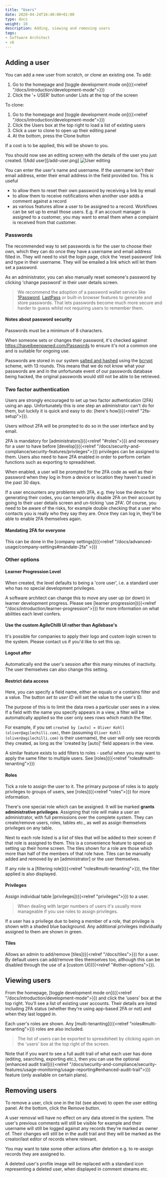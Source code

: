 ```yaml
---
title: "Users"
date: 2020-04-24T16:40:00+01:00
type: docs
weight: 10
description: Adding, viewing and removing users
tags:
- Software Architect
- v6
---
```

## Adding a user

You can add a new user from scratch, or clone an existing one. To add:
1. Go to the homepage and [toggle development mode on]({{<relref "/docs/introduction/development-mode">}})
2. Click the '+ USER' button under Lists at the top of the screen

To clone:
1. Go to the homepage and [toggle development mode on]({{<relref "/docs/introduction/development-mode">}})
2. Click the Users box at the top right to load a list of existing users
3. Click a user to clone to open up their editing panel
4. At the bottom, press the Clone button

If a cost is to be applied, this will be shown to you.

You should now see an editing screen with the details of the user you just created.
![Add user][/add-user.png]
![User editing](/new-user-details.png)

You can enter the user's name and username. If the username isn't their email address, enter their email address in the field provided too. This is useful
* to allow them to reset their own password by receiving a link by email
* to allow them to receive notifications when another user adds a comment against a record
* as various features allow a user to be assigned to a record. Workflows can be set up to email those users. E.g. if an account manager is assigned to a customer, you may want to email them when a complaint is received from that customer.

### Passwords
The recommended way to set passwords is for the user to choose their own, which they can do once they have a username and email address filled in. They will need to visit the login page, click the 'reset password' link and type in their username. They will be emailed a link which will let them set a password.

As an administrator, you can also manually reset someone's password by clicking 'change password' in their user details screen.

> We recommend the adoption of a password wallet service like [1Password](https://1password.com/), [LastPass](https://lastpass.com) or built-in browser features to generate and store passwords. That lets passwords become much more secure and harder to guess whilst not requiring users to remember them.
>

#### Notes about password security

Passwords must be a minimum of 8 characters.

When someone sets or changes their password, it's checked against https://haveibeenpwned.com/Passwords to ensure it's not a common one and is suitable for ongoing use.

Passwords are stored in our system [salted and hashed](https://www.okta.com/blog/2019/03/what-are-salted-passwords-and-password-hashing/) using the [bcrypt](https://en.wikipedia.org/wiki/Bcrypt) scheme, with 13 rounds. This means that we do not know what your passwords are and in the unfortunate event of our passwords database being hacked, the original passwords would still not be able to be retrieved.

### Two factor authentication
Users are strongly encouraged to set up two factor authentication (2FA) using an app. Unfortunately this is one step an administrator can't do for them, but luckily it is quick and easy to do: [here's how]({{<relref "2fa-setup">}}).

Users without 2FA will be prompted to do so in the user interface and by email.

2FA is mandatory for [administrators]({{<relref "#roles">}}) and necessary for a user to have before [develop]({{<relref "/docs/security-and-compliance/security-features/privileges">}}) privileges can be assigned to them. Users also need to have 2FA enabled in order to perform certain functions such as exporting to spreadsheet.

When enabled, a user will be prompted for the 2FA code as well as their password when they log in from a device or location they haven't used in the past 30 days.

If a user encounters any problems with 2FA, e.g. they lose the device for generating their codes, you can temporarily disable 2FA on their account by going to their user details screen and un-ticking 'use 2FA'. Of course, you need to be aware of the risks, for example double checking that a user who contacts you is really who they say they are. Once they can log in, they'll be able to enable 2FA themselves again.

#### Mandating 2FA for everyone
This can be done in the [company settings]({{<relref "/docs/advanced-usage/company-settings#mandate-2fa" >}})

### Other options
#### Learner Progression Level
When created, the level defaults to being a 'core user', i.e. a standard user who has no special development privileges.

A software architect can change this to move any user up (or down) in learner development progress. Please see [learner progression]({{<relref "/docs/introduction/learner-progression">}}) for more information on what abilities each level confers.

#### Use the custom AgileChilli UI rather than Agilebase's
It's possible for companies to apply their logo and custom login screen to the system. Please contact us if you'd like to set this up.

#### Logout after
Automatically end the user's session after this many minutes of inactivity. The user themselves can also change this setting.

#### Restrict data access
Here, you can specify a field name, either an equals or a contains filter and a value. The button _set to user ID_ will set the value to the user's ID.

The purpose of this is to limit the data rows a particular user sees in a view. If a field with the name you specify appears in a view, a filter will be automatically applied so the user only sees rows which match the filter.

For example, if you set `created by [auto] = Oliver Kohll (oliver@agilechilli.com)`, then (assuming `Oliver Kohll (oliver@agilechilli.com)` is their username), the user will only see records they created, as long as the 'created by [auto]' field appears in the view.

A similar feature exists to add filters to roles - useful when you may want to apply the same filter to multiple users. See [roles]({{<relref "roles#multi-tenanting">}})

#### Roles
Tick a role to assign the user to it. The primary purpose of roles is to apply privileges to groups of users, see [roles]({{<relref "roles">}}) for more information.

There's one special role which can be assigned. It will be marked **grants administrative privileges**. Assigning that role will make a user an administrator, with full permissions over the complete system. They can create/remove users, roles, tables etc., as well as assign themselves privileges on any table.

Next to each role listed is a list of tiles that will be added to their screen if that role is assigned to them. This is a convenience feature to speed up setting up their home screen. The tiles shown for a role are those which more than half of the members of that role have. Tiles can be manually added and removed by an [administrator] or the user themselves.

If any role is a [filtering role]({{<relref "roles#multi-tenanting">}}), the filter applied is also displayed.

#### Privileges
Assign individual table [privileges]({{<relref "privileges">}}) to a user.
> When dealing with larger numbers of users it's usually more manageable if you use roles to assign privileges.

If a user has a privilege due to being a member of a role, that privilege is shown with a shaded blue background. Any additional privileges individually assigned to them are shown in green.

#### Tiles
Allows an admin to add/remove [tiles]({{<relref "/docs/tiles">}}) for a user. By default users can add/remove tiles themselves too, although this can be disabled through the use of a [custom UI]({{<relref "#other-options">}}).

## Viewing users
From the homepage, [toggle development mode on]({{<relref "/docs/introduction/development-mode">}}) and click the 'users' box at the top right. You'll see a list of existing user accounts. Their details are listed including 2FA status (whether they're using app-based 2FA or not) and when they last logged in.

Each user's roles are shown. Any [multi-tenanting]({{<relref "roles#multi-tenanting">}}) roles are also included.

> The list of users can be exported to spreadsheet by clicking again on the 'users' box at the top right of the screen. 

Note that if you want to see a full audit trail of what each user has done (editing, searching, exporting etc.), then you can use the optional [enhanced audit trail]({{<relref "/docs/security-and-compliance/security-features/usage-monitoring/usage-reporting#enhanced-audit-trail">}}) feature (only available on certain plans). 

## Removing users
To remove a user, click one in the list (see above) to open the user editing panel. At the bottom, click the Remove button.

A user removal will have no effect on any data stored in the system. The user's previous comments will still be visible for example and their username will still be logged against any records they're marked as owner of. Their changes will still be in the audit trail and they will be marked as the creator/last editor of records where relevant.

You may want to take some other actions after deletion e.g. to re-assign records they are assigned to.

A deleted user's profile image will be replaced with a standard icon representing a deleted user, when displayed in comment streams etc.



